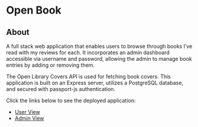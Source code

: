 # Open Book

## About

A full stack web application that enables users to browse through books I’ve read with my reviews for each. It incorporates an admin dashboard accessible via username and password, allowing the admin to manage book entries by adding or removing them.

The Open Library Covers API is used for fetching book covers. This application is built on an Express server, utilizes a PostgreSQL database, and secured with passport-js authentication.

Click the links below to see the deployed application:

- <a href="https://open-book-4y22.onrender.com/" target="_blank">User View</a>
- <a href="https://open-book-4y22.onrender.com/admin" target="_blank">Admin View</a>
